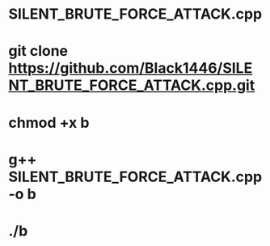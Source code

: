 # SILENT_BRUTE_FORCE_ATTACK.cpp

# git clone https://github.com/Black1446/SILENT_BRUTE_FORCE_ATTACK.cpp.git #

# chmod +x b #

# g++ SILENT_BRUTE_FORCE_ATTACK.cpp -o b #

# ./b #
